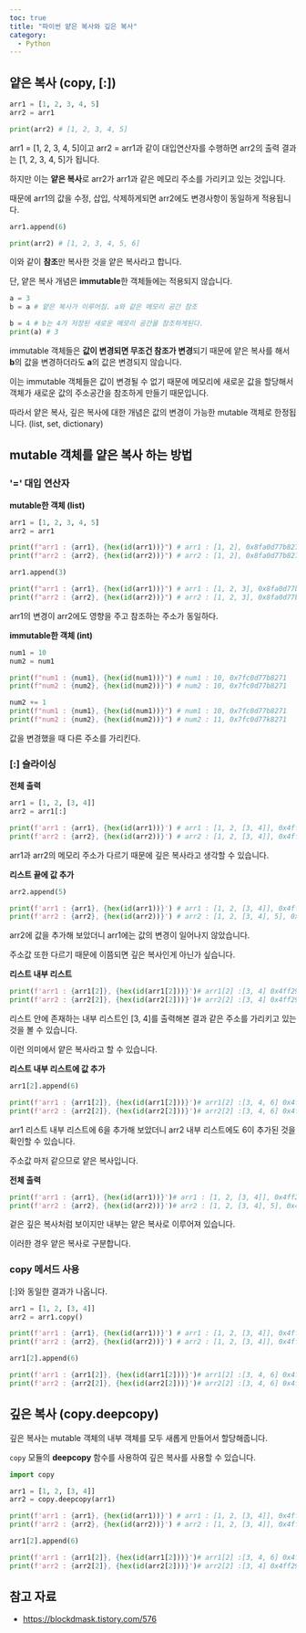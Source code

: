 ```yaml
---
toc: true
title: "파이썬 얕은 복사와 깊은 복사"
category:
  - Python
---
```


## 얕은 복사 $($copy, [:])

```python
arr1 = [1, 2, 3, 4, 5]
arr2 = arr1

print(arr2) # [1, 2, 3, 4, 5]
```

arr1 = [1, 2, 3, 4, 5]이고 arr2 = arr1과 같이 대입연산자를 수행하면 arr2의 출력 결과는 [1, 2, 3, 4, 5]가 됩니다.

하지만 이는 **얕은 복사**로 arr2가 arr1과 같은 메모리 주소를 가리키고 있는 것입니다.

때문에 arr1의 값을 수정, 삽입, 삭제하게되면 arr2에도 변경사항이 동일하게 적용됩니다.

```python
arr1.append(6)

print(arr2) # [1, 2, 3, 4, 5, 6]
```

이와 같이 **참조**만 복사한 것을 얕은 복사라고 합니다.

단, 얕은 복사 개념은 **immutable**한 객체들에는 적용되지 않습니다.

```python
a = 3
b = a # 얕은 복사가 이루어짐. a와 같은 메모리 공간 참조

b = 4 # b는 4가 저장된 새로운 메모리 공간을 참조하게된다.
print(a) # 3
```

immutable 객체들은 **값이 변경되면 무조건 참조가 변경**되기 때문에 얕은 복사를 해서 **b**의 값을 변경하더라도 **a**의 값은 변경되지 않습니다.

이는 immutable 객체들은 값이 변경될 수 없기 때문에 메모리에 새로운 값을 할당해서 객체가 새로운 값의 주소공간을 참조하게 만들기 때문입니다.

따라서 얕은 복사, 깊은 복사에 대한 개념은 값의 변경이 가능한 mutable 객체로 한정됩니다. $($list, set, dictionary)

## mutable 객체를 얕은 복사 하는 방법

### '=' 대입 연산자

**mutable한 객체 $($list)**

```python
arr1 = [1, 2, 3, 4, 5]
arr2 = arr1

print(f"arr1 : {arr1}, {hex(id(arr1))}") # arr1 : [1, 2], 0x8fa0d77b8271
print(f"arr2 : {arr2}, {hex(id(arr2))}") # arr2 : [1, 2], 0x8fa0d77b8271

arr1.append(3)

print(f"arr1 : {arr1}, {hex(id(arr1))}") # arr1 : [1, 2, 3], 0x8fa0d77b8271
print(f"arr2 : {arr2}, {hex(id(arr2))}") # arr2 : [1, 2, 3], 0x8fa0d77b8271
```
arr1의 변경이 arr2에도 영향을 주고 참조하는 주소가 동일하다.

**immutable한 객체 $($int)**

```python
num1 = 10
num2 = num1

print(f"num1 : {num1}, {hex(id(num1))}") # num1 : 10, 0x7fc0d77b8271
print(f"num2 : {num2}, {hex(id(num2))}") # num2 : 10, 0x7fc0d77b8271

num2 += 1
print(f"num1 : {num1}, {hex(id(num1))}") # num1 : 10, 0x7fc0d77b8271
print(f"num2 : {num2}, {hex(id(num2))}") # num2 : 11, 0x7fc0d77k8271
```
값을 변경했을 때 다른 주소를 가리킨다.

### [:] 슬라이싱

**전체 출력**

```python
arr1 = [1, 2, [3, 4]]
arr2 = arr1[:]

print(f'arr1 : {arr1}, {hex(id(arr1))}') # arr1 : [1, 2, [3, 4]], 0x4ff2993
print(f'arr2 : {arr2}, {hex(id(arr2))}') # arr2 : [1, 2, [3, 4]], 0x4ff2e9a
```

arr1과 arr2의 메모리 주소가 다르기 때문에 깊은 복사라고 생각할 수 있습니다.

**리스트 끝에 값 추가**

```python
arr2.append(5)

print(f'arr1 : {arr1}, {hex(id(arr1))}') # arr1 : [1, 2, [3, 4]], 0x4ff2993
print(f'arr2 : {arr2}, {hex(id(arr2))}') # arr2 : [1, 2, [3, 4], 5], 0x4ff2e9a
```

arr2에 값을 추가해 보았더니 arr1에는 값의 변경이 일어나지 않았습니다.

주소값 또한 다르기 때문에 이쯤되면 깊은 복사인게 아닌가 싶습니다.

**리스트 내부 리스트**

```python
print(f'arr1 : {arr1[2]}, {hex(id(arr1[2]))}')# arr1[2] :[3, 4] 0x4ff2993
print(f'arr2 : {arr2[2]}, {hex(id(arr2[2]))}')# arr2[2] :[3, 4] 0x4ff2993
```

리스트 안에 존재하는 내부 리스트인 [3, 4]를 출력해본 결과 같은 주소를 가리키고 있는것을 볼 수 있습니다.

이런 의미에서 얕은 복사라고 할 수 있습니다.

**리스트 내부 리스트에 값 추가**

```python
arr1[2].append(6)

print(f'arr1 : {arr1[2]}, {hex(id(arr1[2]))}')# arr1[2] :[3, 4, 6] 0x4ff2993
print(f'arr2 : {arr2[2]}, {hex(id(arr2[2]))}')# arr2[2] :[3, 4, 6] 0x4ff2993
```

arr1 리스트 내부 리스트에 6을 추가해 보았더니 arr2 내부 리스트에도 6이 추가된 것을 확인할 수 있습니다.

주소값 마저 같으므로 얕은 복사입니다.

**전체 출력**

```python
print(f'arr1 : {arr1}, {hex(id(arr1))}')# arr1 : [1, 2, [3, 4]], 0x4ff2993
print(f'arr2 : {arr2}, {hex(id(arr2))}')# arr2 : [1, 2, [3, 4], 5], 0x4ff2e9a
```

겉은 깊은 복사처럼 보이지만 내부는 얕은 복사로 이루어져 있습니다.

이러한 경우 얕은 복사로 구분합니다.

### copy 메서드 사용
[:]와 동일한 결과가 나옵니다.

```python
arr1 = [1, 2, [3, 4]]
arr2 = arr1.copy()

print(f'arr1 : {arr1}, {hex(id(arr1))}') # arr1 : [1, 2, [3, 4]], 0x4ff2993
print(f'arr2 : {arr2}, {hex(id(arr2))}') # arr2 : [1, 2, [3, 4]], 0x4ff2e9a

arr1[2].append(6)

print(f'arr1 : {arr1[2]}, {hex(id(arr1[2]))}')# arr1[2] :[3, 4, 6] 0x4ff2993
print(f'arr2 : {arr2[2]}, {hex(id(arr2[2]))}')# arr2[2] :[3, 4, 6] 0x4ff2993
```

## 깊은 복사 $($copy.deepcopy)
깊은 복사는 mutable 객체의 내부 객체를 모두 새롭게 만들어서 할당해줍니다.

`copy` 모듈의 **deepcopy** 함수를 사용하여 깊은 복사를 사용할 수 있습니다.

```python
import copy

arr1 = [1, 2, [3, 4]]
arr2 = copy.deepcopy(arr1)

print(f'arr1 : {arr1}, {hex(id(arr1))}') # arr1 : [1, 2, [3, 4]], 0x4ff2993
print(f'arr2 : {arr2}, {hex(id(arr2))}') # arr2 : [1, 2, [3, 4]], 0x4ff2e9a

arr1[2].append(6)

print(f'arr1 : {arr1[2]}, {hex(id(arr1[2]))}')# arr1[2] :[3, 4, 6] 0x4ff2993
print(f'arr2 : {arr2[2]}, {hex(id(arr2[2]))}')# arr2[2] :[3, 4] 0x4ff29edf
```

## 참고 자료
- https://blockdmask.tistory.com/576